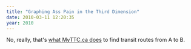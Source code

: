```yaml
---
title: "Graphing Ass Pain in the Third Dimension"
date: 2010-03-11 12:20:35
year: 2010
---
```

No, really, that's <a href="http://vimeo.com/9357617">what MyTTC.ca does</a> to find transit routes from A to B.
